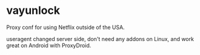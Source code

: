 vayunlock
=========

Proxy conf for using Netflix outside of the USA.

useragent changed server side, don't need any addons on Linux, and work great on Android with ProxyDroid.